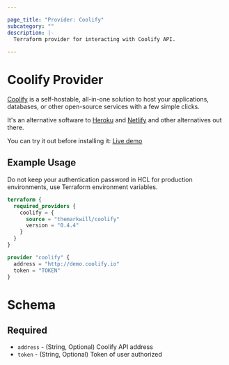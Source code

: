 ```yaml
---

page_title: "Provider: Coolify"
subcategory: ""
description: |-
  Terraform provider for interacting with Coolify API.
  
---
```


# Coolify Provider

[Coolify](https://coolify.io) is a self-hostable, all-in-one solution to host your applications, databases, or other open-source services with a few simple clicks.

It's an alternative software to [Heroku](https://www.heroku.com/) and [Netlify](https://www.netlify.com/) and other alternatives out there.

You can try it out before installing it: [Live demo](https://demo.coolify.io/)

## Example Usage

Do not keep your authentication password in HCL for production environments, use Terraform environment variables.

```terraform
terraform {
  required_providers {
    coolify = {
      source = "themarkwill/coolify"
      version = "0.4.4"
    }
  }
}

provider "coolify" {
  address = "http://demo.coolify.io"
  token = "TOKEN"
}
```

# Schema

## Required

* `address` - (String, Optional) Coolify API address
* `token` - (String, Optional) Token of user authorized
